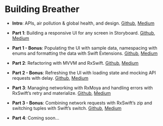# Building Breather

- **Intro**: APIs, air pollution & global health, and design. [Github](https://github.com/alexbaramilis/Building-Breather-Part-1), [Medium](https://medium.com/@alexandrosbaramilis/building-breather-intro-apis-air-pollution-and-global-health-design-d5aa2b172876)
  
- **Part 1**: Building a responsive UI for any screen in Storyboard. [Github](https://github.com/alexbaramilis/Building-Breather-Part-1), [Medium](https://medium.com/@alexandrosbaramilis/building-breather-part-1-building-a-responsive-ui-for-any-screen-in-storyboard-b2bfa9b6a875)

- **Part 1 - Bonus**: Populating the UI with sample data, namespacing with enums and formatting the data with Swift Extensions. [Github](https://github.com/alexbaramilis/Building-Breather-Part-1), [Medium](https://medium.com/@alexandrosbaramilis/building-breather-part-1-bonus-populating-the-ui-with-sample-data-namespacing-with-enums-and-78f1a7f80f60)

- **Part 2**: Refactoring with MVVM and RxSwift. [Github](https://github.com/alexbaramilis/Building-Breather-Part-2), [Medium](https://medium.com/@alexandrosbaramilis/building-breather-part-2-refactoring-with-mvvm-and-rxswift-bc6e405443fa)

- **Part 2 - Bonus**: Refreshing the UI with loading state and mocking API requests with delay. [Github](https://github.com/alexbaramilis/Building-Breather-Part-2), [Medium](https://medium.com/@alexandrosbaramilis/building-breather-part-2-bonus-refreshing-the-ui-with-loading-state-and-mocking-api-requests-4ec82fc06a94)

- **Part 3**: Managing networking with RxMoya and handling errors with RxSwift’s retry and materialize. [Github](https://github.com/alexbaramilis/Building-Breather-Part-3), [Medium](https://medium.com/@alexandrosbaramilis/building-breather-part-3-managing-networking-with-rxmoya-and-handling-errors-with-rxswifts-c300648858b8)

- **Part 3 - Bonus**: Combining network requests with RxSwift’s zip and switching tuples with Swift’s switch. [Github](https://github.com/alexbaramilis/Building-Breather-Part-3), [Medium](https://medium.com/@alexandrosbaramilis/building-breather-part-3-bonus-combining-network-requests-with-rxswifts-zip-and-switching-71d207a2ea49)

- **Part 4**: Coming soon...
